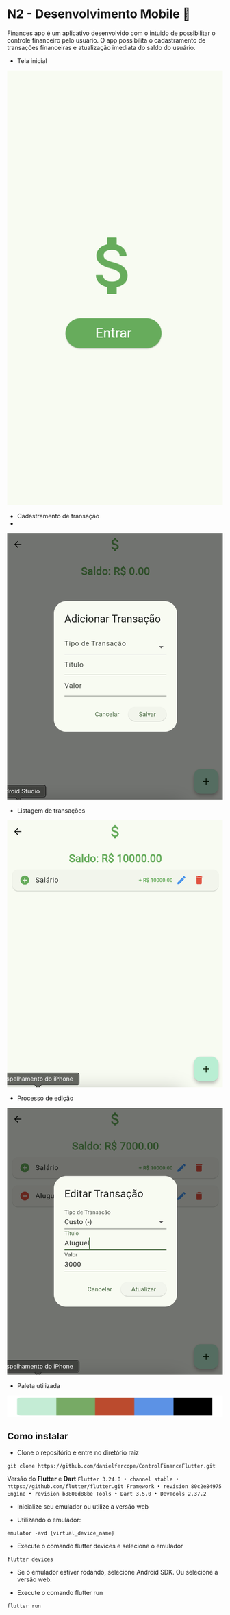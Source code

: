 # N2 - Desenvolvimento Mobile 📱

Finances app é um aplicativo desenvolvido com o intuido de possibilitar o controle financeiro pelo usuário. 
O app possibilita o cadastramento de transações financeiras e atualização imediata do saldo do usuário.

- Tela inicial

![adicionar](./project_n2_mobile/assets/tela_inicial.png)

- Cadastramento de transação
- 
![adicionar](./project_n2_mobile/assets/cadastramento.png)

- Listagem de transações
  
![adicionar](./project_n2_mobile/assets/lista1.png)

- Processo de edição
  
![adicionar](./project_n2_mobile/assets/edicao.png)

- Paleta utilizada
  
![adicionar](./project_n2_mobile/assets/paleta.png)

## Como instalar

- Clone o repositório e entre no diretório raiz

```consle
git clone https://github.com/danielfercope/ControlFinanceFlutter.git
```

Versão do **Flutter** e **Dart**
`Flutter 3.24.0 • channel stable • https://github.com/flutter/flutter.git
Framework • revision 80c2e84975
Engine • revision b8800d88be
Tools • Dart 3.5.0 • DevTools 2.37.2`


- Inicialize seu emulador ou utilize a versão web

- Utilizando o emulador:

```console
emulator -avd {virtual_device_name}
```

- Execute o comando flutter devices e selecione o emulador

```console
flutter devices
```

- Se o emulador estiver rodando, selecione Android SDK.
  Ou selecione a versão web.

- Execute o comando flutter run

```console
flutter run
```
